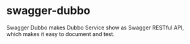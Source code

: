 # swagger-dubbo
Swagger Dubbo makes Dubbo Service show as Swagger RESTful API, which makes it easy to document and test.
